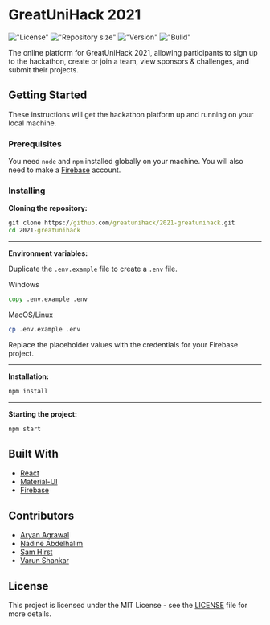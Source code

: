 # GreatUniHack 2021

!["License"](https://img.shields.io/github/license/greatunihack/2021-greatunihack)
!["Repository size"](https://img.shields.io/github/repo-size/greatunihack/2021-greatunihack)
!["Version"](https://img.shields.io/github/package-json/v/greatunihack/2021-greatunihack)
!["Bulid"](https://img.shields.io/github/workflow/status/greatunihack/2021-greatunihack/Build/master)

The online platform for GreatUniHack 2021, allowing participants to sign up to the hackathon, create or join a team, view sponsors & challenges, and submit their projects.

## Getting Started

These instructions will get the hackathon platform up and running on your local machine.

### Prerequisites

You need `node` and `npm` installed globally on your machine. You will also need to make a [Firebase](https://firebase.google.com/) account.

### Installing

**Cloning the repository:**

```cmd
git clone https://github.com/greatunihack/2021-greatunihack.git
cd 2021-greatunihack
```

---

**Environment variables:**

Duplicate the `.env.example` file to create a `.env` file.

Windows

```cmd
copy .env.example .env
```

MacOS/Linux

```bash
cp .env.example .env
```

Replace the placeholder values with the credentials for your Firebase project.

---

**Installation:**

```cmd
npm install
```

---

**Starting the project:**

```cmd
npm start
```

## Built With

- [React](https://reactjs.org/)
- [Material-UI](https://material-ui.com/)
- [Firebase](https://firebase.google.com/)

## Contributors

- [Aryan Agrawal](https://github.com/ary4n99)
- [Nadine Abdelhalim](https://github.com/Nadineyh)
- [Sam Hirst](https://github.com/Naeviant)
- [Varun Shankar](https://github.com/v8runn)

## License

This project is licensed under the MIT License - see the [LICENSE](LICENSE) file for more details.
